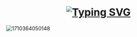 <h1 align="center">
  <a href="https://git.io/typing-svg">
    <img src="https://readme-typing-svg.demolab.com?font=Montserrat&size=30&pause=1000&random=false&width=435&lines=Login+Minimalista" alt="Typing SVG" /></a>
</h1>

![1710364050148](https://github.com/caiomaccedo/login-minimalista/assets/108229450/c5c33763-cd5d-4e4c-8dfc-a99320f04482)
